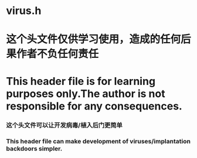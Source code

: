 # virus.h

# 这个头文件仅供学习使用，造成的任何后果作者不负任何责任

# This header file is for learning purposes only.The author is not responsible for any consequences.

### 这个头文件可以让开发病毒/植入后门更简单

### This header file can make development of viruses/implantation backdoors simpler.
